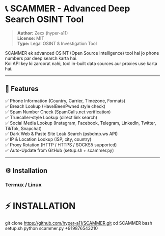 # 📞 SCAMMER - Advanced Deep Search OSINT Tool

> **Author:** Zexx (hyper-a11)  
> **License:** MIT  
> **Type:** Legal OSINT & Investigation Tool  

SCAMMER ek advanced OSINT (Open Source Intelligence) tool hai jo phone numbers par deep search karta hai.  
Koi API key ki zaroorat nahi, tool in-built data sources aur proxies use karta hai.  

---

## 🚀 **Features**
✅ Phone Information (Country, Carrier, Timezone, Formats)  
✅ Breach Lookup (HaveIBeenPwned style check)  
✅ Spam Number Check (SpamCalls.net verification)  
✅ Truecaller-style Lookup (direct link search)  
✅ Social Media Lookup (Instagram, Facebook, Telegram, LinkedIn, Twitter, TikTok, Snapchat)  
✅ Dark Web & Paste Site Leak Search (psbdmp.ws API)  
✅ IP & Location Lookup (ISP, city, country)  
✅ Proxy Rotation (HTTP / HTTPS / SOCKS5 supported)  
✅ Auto-Update from GitHub (setup.sh + scammer.py)  

---

## ⚙️ **Installation**

### **Termux / Linux**
# ⚡ INSTALLATION 

git clone https://github.com/hyper-a11/SCAMMER.git
cd SCAMMER
bash setup.sh
python scammer.py +919876543210
